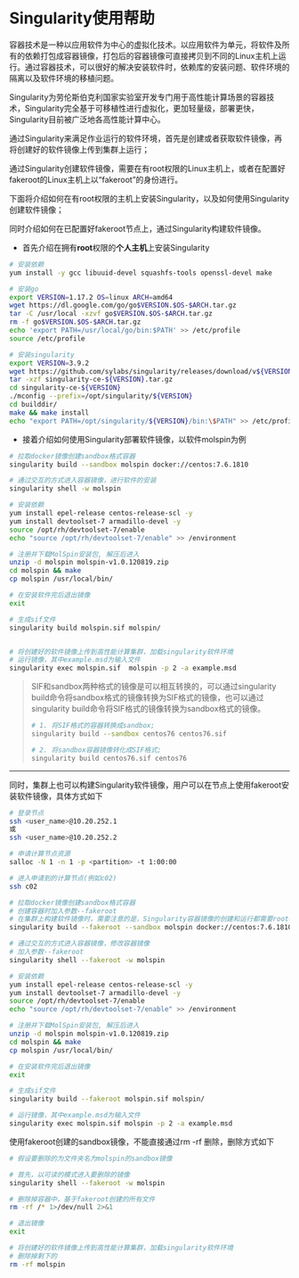 # Singularity使用帮助

容器技术是一种以应用软件为中心的虚拟化技术。以应用软件为单元，将软件及所有的依赖打包成容器镜像，打包后的容器镜像可直接拷贝到不同的Linux主机上运行。通过容器技术，可以很好的解决安装软件时，依赖库的安装问题、软件环境的隔离以及软件环境的移植问题。

Singularity为劳伦斯伯克利国家实验室开发专门用于高性能计算场景的容器技术，Singularity完全基于可移植性进行虚拟化，更加轻量级，部署更快，Singularity目前被广泛地各高性能计算中心。

通过Singularity来满足作业运行的软件环境，首先是创建或者获取软件镜像，再将创建好的软件镜像上传到集群上运行；

通过Singularity创建软件镜像，需要在有root权限的Linux主机上，或者在配置好fakeroot的Linux主机上以“fakeroot”的身份进行。

下面将介绍如何在有root权限的主机上安装Singularity，以及如何使用Singularity创建软件镜像；

同时介绍如何在已配置好fakeroot节点上，通过Singularity构建软件镜像。

* 首先介绍在拥有**root**权限的**个人主机**上安装Singularity

```bash
# 安装依赖
yum install -y gcc libuuid-devel squashfs-tools openssl-devel make

# 安装go
export VERSION=1.17.2 OS=linux ARCH=amd64   
wget https://dl.google.com/go/go$VERSION.$OS-$ARCH.tar.gz 
tar -C /usr/local -xzvf go$VERSION.$OS-$ARCH.tar.gz
rm -f go$VERSION.$OS-$ARCH.tar.gz 
echo 'export PATH=/usr/local/go/bin:$PATH' >> /etc/profile
source /etc/profile

# 安装singularity
export VERSION=3.9.2
wget https://github.com/sylabs/singularity/releases/download/v${VERSION}/singularity-ce-${VERSION}.tar.gz 
tar -xzf singularity-ce-${VERSION}.tar.gz
cd singularity-ce-${VERSION}
./mconfig --prefix=/opt/singularity/${VERSION}
cd builddir/
make && make install
echo "export PATH=/opt/singularity/${VERSION}/bin:\$PATH" >> /etc/profile
```

* 接着介绍如何使用Singularity部署软件镜像，以软件molspin为例

```bash
# 拉取docker镜像创建sandbox格式容器
singularity build --sandbox molspin docker://centos:7.6.1810

# 通过交互的方式进入容器镜像，进行软件的安装
singularity shell -w molspin

# 安装依赖
yum install epel-release centos-release-scl -y
yum install devtoolset-7 armadillo-devel -y
source /opt/rh/devtoolset-7/enable
echo "source /opt/rh/devtoolset-7/enable" >> /environment

# 注册并下载MolSpin安装包, 解压后进入
unzip -d molspin molspin-v1.0.120819.zip
cd molspin && make
cp molspin /usr/local/bin/

# 在安装软件完后退出镜像
exit

# 生成sif文件
singularity build molspin.sif molspin/


# 将创建好的软件镜像上传到高性能计算集群，加载singularity软件环境
# 运行镜像，其中example.msd为输入文件
singularity exec molspin.sif  molspin -p 2 -a example.msd
```

> SIF和sandbox两种格式的镜像是可以相互转换的，可以通过singularity build命令将sandbox格式的镜像转换为SIF格式的镜像，也可以通过singularity build命令将SIF格式的镜像转换为sandbox格式的镜像。
>
> ```bash
> # 1. 将SIF格式的容器转换成sandbox;
> singularity build --sandbox centos76 centos76.sif
>
> # 2. 将sandbox容器镜像转化成SIF格式;
> singularity build centos76.sif centos76
> ```

***

同时，集群上也可以构建Singularity软件镜像，用户可以在节点上使用fakeroot安装软件镜像，具体方式如下

```bash
# 登录节点
ssh <user_name>@10.20.252.1
或
ssh <user_name>@10.20.252.2

# 申请计算节点资源
salloc -N 1 -n 1 -p <partition> -t 1:00:00

# 进入申请到的计算节点(例如c02)
ssh c02

# 拉取docker镜像创建sandbox格式容器
# 创建容器时加入参数--fakeroot
# 在集群上构建软件镜像时，需要注意的是，Singularity容器镜像的创建和运行都需要root权限，因此在创建容器镜像时，需要加入参数--fakeroot，而在运行容器镜像时，也需要加入参数--fakeroot
singularity build --fakeroot --sandbox molspin docker://centos:7.6.1810

# 通过交互的方式进入容器镜像，修改容器镜像
# 加入参数--fakeroot
singularity shell --fakeroot -w molspin

# 安装依赖
yum install epel-release centos-release-scl -y
yum install devtoolset-7 armadillo-devel -y
source /opt/rh/devtoolset-7/enable
echo "source /opt/rh/devtoolset-7/enable" >> /environment

# 注册并下载MolSpin安装包, 解压后进入
unzip -d molspin molspin-v1.0.120819.zip
cd molspin && make
cp molspin /usr/local/bin/

# 在安装软件完后退出镜像
exit

# 生成sif文件
singularity build --fakeroot molspin.sif molspin/

# 运行镜像，其中example.msd为输入文件
singularity exec molspin.sif molspin -p 2 -a example.msd
```

使用fakeroot创建的sandbox镜像，不能直接通过rm -rf 删除，删除方式如下

```bash
# 假设要删除的为文件夹名为molspin的sandbox镜像

# 首先，以可读的模式进入要删除的镜像
singularity shell --fakeroot -w molspin

# 删除掉容器中，基于fakeroot创建的所有文件
rm -rf /* 1>/dev/null 2>&1

# 退出镜像
exit

# 将创建好的软件镜像上传到高性能计算集群，加载singularity软件环境
# 删除掉剩下的
rm -rf molspin
```
